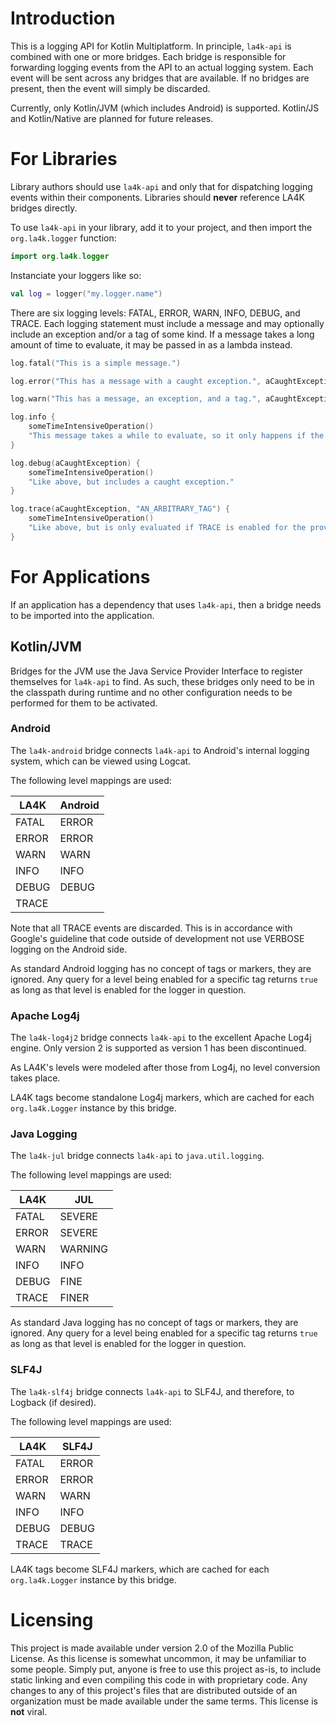 # Introduction

This is a logging API for Kotlin Multiplatform. In principle, `la4k-api` is combined with one
or more bridges. Each bridge is responsible for forwarding logging events from the API to an
actual logging system. Each event will be sent across any bridges that are available. If no
bridges are present, then the event will simply be discarded.

Currently, only Kotlin/JVM (which includes Android) is supported. Kotlin/JS and Kotlin/Native
are planned for future releases.

# For Libraries

Library authors should use `la4k-api` and only that for dispatching logging events within their
components. Libraries should **never** reference LA4K bridges directly.

To use `la4k-api` in your library, add it to your project, and then import the `org.la4k.logger`
function:

```kotlin
import org.la4k.logger
```

Instanciate your loggers like so:

```kotlin
val log = logger("my.logger.name")
```

There are six logging levels: FATAL, ERROR, WARN, INFO, DEBUG, and TRACE. Each logging statement
must include a message and may optionally include an exception and/or a tag of some kind. If a
message takes a long amount of time to evaluate, it may be passed in as a lambda instead.

```kotlin
log.fatal("This is a simple message.")
```

```kotlin
log.error("This has a message with a caught exception.", aCaughtException)
```

```kotlin
log.warn("This has a message, an exception, and a tag.", aCaughtException, "AN_ARBITRARY_TAG")
```

```kotlin
log.info {
    someTimeIntensiveOperation()
    "This message takes a while to evaluate, so it only happens if the INFO level is enabled."
}
```

```kotlin
log.debug(aCaughtException) {
    someTimeIntensiveOperation()
    "Like above, but includes a caught exception."
}
```

```kotlin
log.trace(aCaughtException, "AN_ARBITRARY_TAG") {
    someTimeIntensiveOperation()
    "Like above, but is only evaluated if TRACE is enabled for the provided tag."
}
```

# For Applications

If an application has a dependency that uses `la4k-api`, then a bridge needs to be imported into
the application.

## Kotlin/JVM

Bridges for the JVM use the Java Service Provider Interface to register themselves for
`la4k-api` to find. As such, these bridges only need to be in the classpath during runtime and
no other configuration needs to be performed for them to be activated.

### Android

The `la4k-android` bridge connects `la4k-api` to Android's internal logging system, which can be
viewed using Logcat.

The following level mappings are used:

| LA4K  | Android |
|-------|---------|
| FATAL | ERROR   |
| ERROR | ERROR   |
| WARN  | WARN    |
| INFO  | INFO    |
| DEBUG | DEBUG   |
| TRACE |         |

Note that all TRACE events are discarded. This is in accordance with Google's guideline that
code outside of development not use VERBOSE logging on the Android side.

As standard Android logging has no concept of tags or markers, they are ignored. Any query for a
level being enabled for a specific tag returns `true` as long as that level is enabled for the
logger in question.

### Apache Log4j

The `la4k-log4j2` bridge connects `la4k-api` to the excellent Apache Log4j engine. Only version
2 is supported as version 1 has been discontinued.

As LA4K's levels were modeled after those from Log4j, no level conversion takes place.

LA4K tags become standalone Log4j markers, which are cached for each `org.la4k.Logger` instance
by this bridge.

### Java Logging

The `la4k-jul` bridge connects `la4k-api` to `java.util.logging`.

The following level mappings are used:

| LA4K  | JUL     |
|-------|---------|
| FATAL | SEVERE  |
| ERROR | SEVERE  |
| WARN  | WARNING |
| INFO  | INFO    |
| DEBUG | FINE    |
| TRACE | FINER   |

As standard Java logging has no concept of tags or markers, they are ignored. Any query for a
level being enabled for a specific tag returns `true` as long as that level is enabled for the
logger in question.

### SLF4J

The `la4k-slf4j` bridge connects `la4k-api` to SLF4J, and therefore, to Logback (if desired).

The following level mappings are used:

| LA4K  | SLF4J |
|-------|-------|
| FATAL | ERROR |
| ERROR | ERROR |
| WARN  | WARN  |
| INFO  | INFO  |
| DEBUG | DEBUG |
| TRACE | TRACE |

LA4K tags become SLF4J markers, which are cached for each `org.la4k.Logger` instance by this
bridge.

# Licensing

This project is made available under version 2.0 of the Mozilla Public License. As this license
is somewhat uncommon, it may be unfamiliar to some people. Simply put, anyone is free to use
this project as-is, to include static linking and even compiling this code in with proprietary
code. Any changes to any of this project's files that are distributed outside of an organization
must be made available under the same terms. This license is **not** viral.
